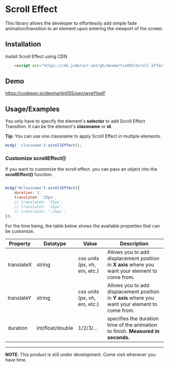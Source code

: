 
# Scroll Effect

This library allows the developer to effortlessly add simple fade animation/transition to an element upon entering the viewport of the screen.

## Installation

Install Scroll Effect using CDN

```html
    <script scr="https://cdn.jsdelivr.net/gh/devmartin055/Scroll-Effect/src/scrollfadeintransition.min.js"></script>
```
    
## Demo

https://codepen.io/devmartin055/pen/wvpYbwP


## Usage/Examples



You only have to specify the element's **selector** to add Scroll Effect Transition. It can be the element's **classname** or **id**. 

**Tip:**
You can use one classname to apply Scroll Effect in multiple elements.
```javascript
mcdg('.classname').scrollEffect();

```

### Customize scrollEffect()


If you want to customize the scroll effect. you can pass an object into the **scrollEffect()** function.

```javascript

mcdg("#classname").scrollEffect({
    duration: 3,
    translateX: '25px',
    // translateX: '25px',
    // translateY: '25px',
    // translateY: '-25px',
});
```

For the time being, the table below shows the available properties that can be customize.

|   Property |  Datatype |  Value | Description |
|   ---      | ---       |  ---   | ---         |
|   translateX | string  |  css units (px, vh, em, etc.) | Allows you to add displacement position in **X axis** where you want your element to come from. |
|   translateY | string  |  css units (px, vh, em, etc.) | Allows you to add displacement position in **Y axis** where you want your element to come from. |
|   duration | int/float/double  |  1/2/3/... | specifies the duration time of the animation to finish. **Measured in seconds.** |




---
**NOTE**: This product is still under development. Come visit whenever you have time.
